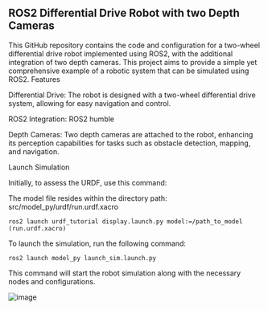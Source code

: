## ROS2 Differential Drive Robot with two Depth Cameras


This GitHub repository contains the code and configuration for a two-wheel differential drive robot implemented using ROS2, with the additional integration of two depth cameras. This project aims to provide a simple yet comprehensive example of a robotic system that can be simulated using ROS2.
Features

Differential Drive: The robot is designed with a two-wheel differential drive system, allowing for easy navigation and control.
    
ROS2 Integration: ROS2 humble

Depth Cameras: Two depth cameras are attached to the robot, enhancing its perception capabilities for tasks such as obstacle detection, mapping, and navigation.

Launch Simulation


Initially, to assess the URDF, use this command:

The model file resides within the directory path: src/model_py/urdf/run.urdf.xacro

    ros2 launch urdf_tutorial display.launch.py model:=/path_to_model (run.urdf.xacro)


To launch the simulation, run the following command:

    ros2 launch model_py launch_sim.launch.py

This command will start the robot simulation along with the necessary nodes and configurations.

![image](https://github.com/FERBIN12/buck_ws/assets/126778624/def62200-0173-4935-8bf8-24dae0046aa1)

